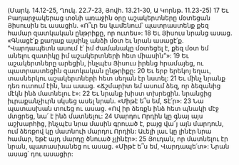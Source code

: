 (Մարկ. 14.12-25, Ղուկ. 22.7-23, Յովհ. 13.21-30, Ա Կորնթ. 11.23-25)
17 Եւ Բաղարջակերաց տօնի առաջին օրը աշակերտները մօտեցան Յիսուսին եւ ասացին. «Ո՞ւր ես կամենում՝ պատրաստենք քեզ համար զատկական ընթրիքը, որ ուտես»: 18 Եւ Յիսուս նրանց ասաց. «Գնացէ՛ք քաղաք այսինչ անձի մօտ եւ նրան ասացէ՛ք. “Վարդապետն ասում է՝ իմ ժամանակը մօտեցել է, քեզ մօտ եմ անելու զատիկը իմ աշակերտների հետ միասին”»: 19 Եւ աշակերտները արեցին, ինչպէս Յիսուս իրենց հրամայեց, ու պատրաստեցին զատկական ընթրիքը:
20 Եւ երբ երեկոյ եղաւ, տասներկու աշակերտների հետ սեղան էր նստել: 21 Եւ մինչ նրանք դեռ ուտում էին, նա ասաց. «Ճշմարիտ եմ ասում ձեզ, որ ձեզանից մէկն ինձ մատնելու է»: 22 Եւ նրանք խիստ տխրեցին. նրանցից իւրաքանչիւրն սկսեց ասել նրան. «Միթէ ե՞ս եմ, Տէ՛ր»: 23 Նա պատասխան տուեց ու ասաց. «Ով իր ձեռքն ինձ հետ պնակի մէջ մտցրեց, նա՛ է ինձ մատնելու: 24 Մարդու Որդին կը գնայ այս աշխարհից, ինչպէս նրա մասին գրուած է, բայց վա՜յ այն մարդուն, ում ձեռքով կը մատնուի մարդու Որդին: Աւելի լաւ կը լինէր նրա համար, եթէ այդ մարդը ծնուած չլինէր»: 25 Յուդան, որ մատնելու էր նրան, պատասխանեց ու ասաց. «Միթէ ե՞ս եմ, Վարդապե՛տ»: Նրան ասաց՝ դու ասացիր:
